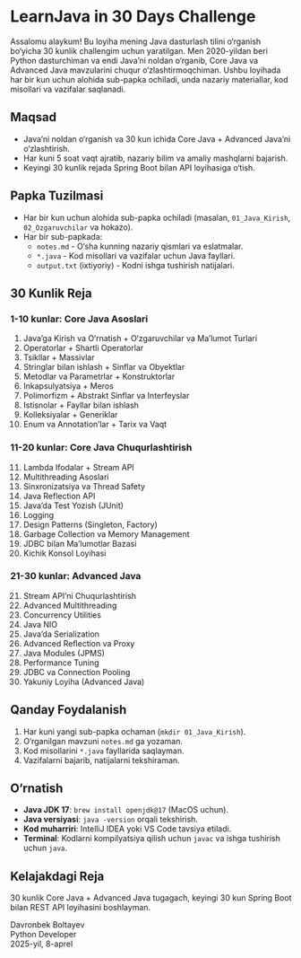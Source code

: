# LearnJava in 30 Days Challenge

Assalomu alaykum! Bu loyiha mening Java dasturlash tilini o‘rganish bo‘yicha 30 kunlik challengim uchun yaratilgan. Men 2020-yildan beri Python dasturchiman va endi Java’ni noldan o‘rganib, Core Java va Advanced Java mavzularini chuqur o‘zlashtirmoqchiman. Ushbu loyihada har bir kun uchun alohida sub-papka ochiladi, unda nazariy materiallar, kod misollari va vazifalar saqlanadi.

## Maqsad
- Java’ni noldan o‘rganish va 30 kun ichida Core Java + Advanced Java’ni o‘zlashtirish.
- Har kuni 5 soat vaqt ajratib, nazariy bilim va amaliy mashqlarni bajarish.
- Keyingi 30 kunlik rejada Spring Boot bilan API loyihasiga o‘tish.

## Papka Tuzilmasi
- Har bir kun uchun alohida sub-papka ochiladi (masalan, `01_Java_Kirish`, `02_Ozgaruvchilar` va hokazo).
- Har bir sub-papkada:
  - `notes.md` - O‘sha kunning nazariy qismlari va eslatmalar.
  - `*.java` - Kod misollari va vazifalar uchun Java fayllari.
  - `output.txt` (ixtiyoriy) - Kodni ishga tushirish natijalari.

## 30 Kunlik Reja
### 1-10 kunlar: Core Java Asoslari
1. Java’ga Kirish va O‘rnatish + O‘zgaruvchilar va Ma’lumot Turlari  
2. Operatorlar + Shartli Operatorlar  
3. Tsikllar + Massivlar  
4. Stringlar bilan ishlash + Sinflar va Obyektlar  
5. Metodlar va Parametrlar + Konstruktorlar  
6. Inkapsulyatsiya + Meros  
7. Polimorfizm + Abstrakt Sinflar va Interfeyslar  
8. Istisnolar + Fayllar bilan ishlash  
9. Kolleksiyalar + Generiklar  
10. Enum va Annotation’lar + Tarix va Vaqt  

### 11-20 kunlar: Core Java Chuqurlashtirish
11. Lambda Ifodalar + Stream API  
12. Multithreading Asoslari  
13. Sinxronizatsiya va Thread Safety  
14. Java Reflection API  
15. Java’da Test Yozish (JUnit)  
16. Logging  
17. Design Patterns (Singleton, Factory)  
18. Garbage Collection va Memory Management  
19. JDBC bilan Ma’lumotlar Bazasi  
20. Kichik Konsol Loyihasi  

### 21-30 kunlar: Advanced Java
21. Stream API’ni Chuqurlashtirish  
22. Advanced Multithreading  
23. Concurrency Utilities  
24. Java NIO  
25. Java’da Serialization  
26. Advanced Reflection va Proxy  
27. Java Modules (JPMS)  
28. Performance Tuning  
29. JDBC va Connection Pooling  
30. Yakuniy Loyiha (Advanced Java)  

## Qanday Foydalanish
1. Har kuni yangi sub-papka ochaman (`mkdir 01_Java_Kirish`).
2. O‘rganilgan mavzuni `notes.md` ga yozaman.
3. Kod misollarini `*.java` fayllarida saqlayman.
4. Vazifalarni bajarib, natijalarni tekshiraman.

## O‘rnatish
- **Java JDK 17**: `brew install openjdk@17` (MacOS uchun).
- **Java versiyasi**: `java -version` orqali tekshirish.
- **Kod muharriri**: IntelliJ IDEA yoki VS Code tavsiya etiladi.
- **Terminal**: Kodlarni kompilyatsiya qilish uchun `javac` va ishga tushirish uchun `java`.

## Kelajakdagi Reja
30 kunlik Core Java + Advanced Java tugagach, keyingi 30 kun Spring Boot bilan REST API loyihasini boshlayman.

Davronbek Boltayev  
Python Developer  
2025-yil, 8-aprel
